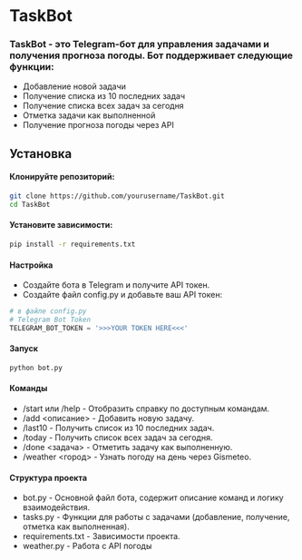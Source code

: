 # TaskBot
### TaskBot - это Telegram-бот для управления задачами и получения прогноза погоды. Бот поддерживает следующие функции:

- Добавление новой задачи
- Получение списка из 10 последних задач
- Получение списка всех задач за сегодня
- Отметка задачи как выполненной
- Получение прогноза погоды через API

## Установка
#### Клонируйте репозиторий:
```sh
git clone https://github.com/yourusername/TaskBot.git
cd TaskBot
```
#### Установите зависимости:
```sh
pip install -r requirements.txt
```
#### Настройка
- Создайте бота в Telegram и получите API токен.
- Создайте файл config.py и добавьте ваш API токен:
```python
# в файле config.py
# Telegram Bot Token
TELEGRAM_BOT_TOKEN = '>>>YOUR TOKEN HERE<<<'
```
#### Запуск
```sh
python bot.py
```
#### Команды
- /start или /help - Отобразить справку по доступным командам.
- /add <описание> - Добавить новую задачу.
- /last10 - Получить список из 10 последних задач.
- /today - Получить список всех задач за сегодня.
- /done <задача> - Отметить задачу как выполненную.
- /weather <город> - Узнать погоду на день через Gismeteo.
#### Структура проекта
- bot.py - Основной файл бота, содержит описание команд и логику взаимодействия.
- tasks.py - Функции для работы с задачами (добавление, получение, отметка как выполненная).
- requirements.txt - Зависимости проекта.
- weather.py - Работа с API погоды
